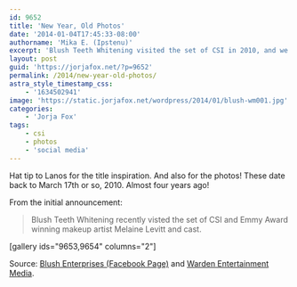 ```yaml
---
id: 9652
title: 'New Year, Old Photos'
date: '2014-01-04T17:45:33-08:00'
authorname: 'Mika E. (Ipstenu)'
excerpt: 'Blush Teeth Whitening visited the set of CSI in 2010, and we have smiling photos!'
layout: post
guid: 'https://jorjafox.net/?p=9652'
permalink: /2014/new-year-old-photos/
astra_style_timestamp_css:
    - '1634502941'
image: 'https://static.jorjafox.net/wordpress/2014/01/blush-wm001.jpg'
categories:
    - 'Jorja Fox'
tags:
    - csi
    - photos
    - 'social media'
---
```


Hat tip to Lanos for the title inspiration. And also for the photos! These date back to March 17th or so, 2010. Almost four years ago!

From the initial announcement:
<blockquote>Blush Teeth Whitening recently visted the set of CSI and Emmy Award winning makeup artist Melaine Levitt and cast.</blockquote>
[gallery ids="9653,9654" columns="2"]

Source: <a href="https://www.facebook.com/media/set/?set=a.377877152282.163610.377790987282&amp;type=1">Blush Enterprises (Facebook Page)</a> and <a href="http://www.wardenentertainmentmedia.com">Warden Entertainment Media</a>.
